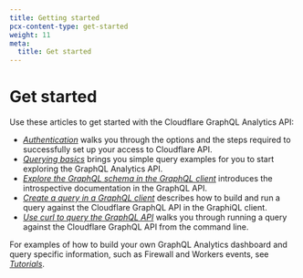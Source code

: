 ```yaml
---
title: Getting started
pcx-content-type: get-started
weight: 11
meta:
  title: Get started
---
```


# Get started

Use these articles to get started with the Cloudflare GraphQL Analytics API:

*   [*Authentication*](/analytics/graphql-api/getting-started/authentication/) walks you through the options and the steps required to successfully set up your access to Cloudflare API.
*   [*Querying basics*](/analytics/graphql-api/getting-started/querying-basics/) brings you simple query examples for you to start exploring the GraphQL Analytics API.
*   [*Explore the GraphQL schema in the GraphQL client*](/analytics/graphql-api/getting-started/explore-graphql-schema/) introduces the introspective documentation in the GraphQL API.
*   [*Create a query in a GraphQL client*](/analytics/graphql-api/getting-started/compose-graphql-query/) describes how to build and run a query against the Cloudflare GraphQL API in the GraphiQL client.
*   [*Use curl to query the GraphQL API*](/analytics/graphql-api/getting-started/execute-graphql-query/) walks you through running a query against the Cloudflare GraphQL API from the command line.

For examples of how to build your own GraphQL Analytics dashboard and query specific information, such as Firewall and Workers events, see [*Tutorials*](/analytics/graphql-api/tutorials/).
